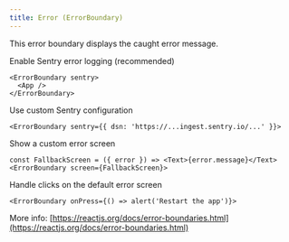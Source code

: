 ```yaml
---
title: Error (ErrorBoundary)
---
```


This error boundary displays the caught error message.

Enable Sentry error logging (recommended)

```tsx
<ErrorBoundary sentry>
  <App />
</ErrorBoundary>
```

Use custom Sentry configuration

```tsx
<ErrorBoundary sentry={{ dsn: 'https://...ingest.sentry.io/...' }}>
```

Show a custom error screen

```tsx
const FallbackScreen = ({ error }) => <Text>{error.message}</Text>
<ErrorBoundary screen={FallbackScreen}>
```

Handle clicks on the default error screen

```tsx
<ErrorBoundary onPress={() => alert('Restart the app')}>
```

More info: [https://reactjs.org/docs/error-boundaries.html](https://reactjs.org/docs/error-boundaries.html)
